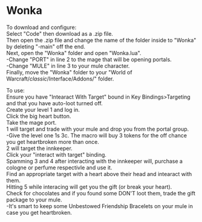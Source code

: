 # Wonka
To download and configure:  
Select "Code" then download as a .zip file.  
Then open the .zip file and change the name of the folder inside to "Wonka" by deleting "-main" off the end.  
Next, open the "Wonka" folder and open "Wonka.lua".  
    -Change "PORT" in line 2 to the mage that will be opening portals.  
    -Change "MULE" in line 3 to your mule character.  
Finally, move the "Wonka" folder to your "World of Warcraft/_classic_/Interface/Addons/" folder.  
  
To use:  
Ensure you have "Intearact With Target" bound in Key Bindings>Targeting and that you have auto-loot turned off.  
Create your level 1 and log in.  
Click the big heart button.  
Take the mage port.  
1 will target and trade with your mule and drop you from the portal group.  
    -Give the level one 1s 3c.  The macro will buy 3 tokens for the off chance you get heartbroken more than once.  
2 will target the innkeeper.  
Click your "interact with target" binding.  
Spamming 3 and 4 after interacting with the innkeeper will, purchase a cologne or perfume respectivle and use it.  
Find an appropriate target with a heart above their head and intearact with them.  
Hitting 5 while interacing will get you the gift (or break your heart).  
Check for chocolates and if you found some DON'T loot them, trade the gift package to your mule.  
    -It's smart to keep some Unbestowed Friendship Bracelets on your mule in case you get heartbroken.  
